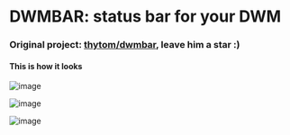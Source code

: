 # DWMBAR: status bar for your DWM
### Original project: [thytom/dwmbar](https://github.com/thytom/dwmbar), leave him a star :)
#### This is how it looks

![image](https://user-images.githubusercontent.com/52702259/160875456-327953a5-bdc9-4f09-91a2-00b796c7198f.png)

![image](https://user-images.githubusercontent.com/52702259/160874935-b399606f-4d1c-4393-9030-987e3672443d.png)

![image](https://user-images.githubusercontent.com/52702259/160875177-404b119d-d00d-484f-aa91-d51bdf109fea.png)
